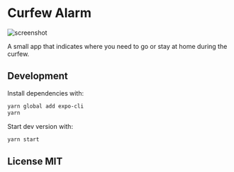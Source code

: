 # Curfew Alarm

![screenshot](https://raw.github.com/nvbn/curfew-alarm/master/screenshot.png)

A small app that indicates where you need to go or stay at home during the curfew.

## Development

Install dependencies with:

```bash
yarn global add expo-cli
yarn
```

Start dev version with:

```bash
yarn start
```

## License MIT
